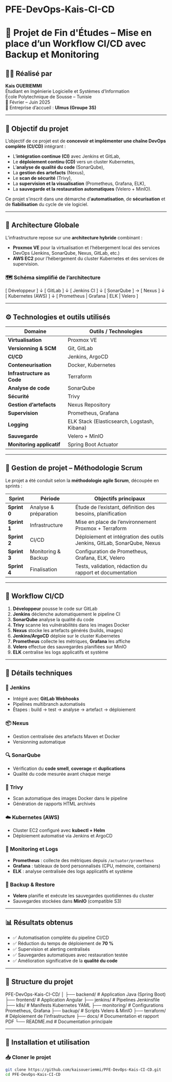 # PFE-DevOps-Kais-CI-CD
# 🚀 Projet de Fin d'Études – Mise en place d’un Workflow CI/CD avec Backup et Monitoring

## 👨‍💻 Réalisé par
**Kais OUERIEMMI**  
Étudiant en Ingénierie Logicielle et Systèmes d’Information  
École Polytechnique de Sousse – Tunisie  
📅 Février – Juin 2025  
🏢 Entreprise d’accueil : **Ulmus (Groupe 3S)**

---

## 🎯 Objectif du projet

L’objectif de ce projet est de **concevoir et implémenter une chaîne DevOps complète (CI/CD)** intégrant :
- L’**intégration continue (CI)** avec Jenkins et GitLab,
- Le **déploiement continu (CD)** vers un cluster Kubernetes,
- L’**analyse de qualité du code** (SonarQube),
- La **gestion des artefacts** (Nexus),
- Le **scan de sécurité** (Trivy),
- La **supervision et la visualisation** (Prometheus, Grafana, ELK),
- La **sauvegarde et la restauration automatiques** (Velero + MinIO).

Ce projet s’inscrit dans une démarche d’**automatisation**, de **sécurisation** et de **fiabilisation** du cycle de vie logiciel.

---

## 🧩 Architecture Globale

L’infrastructure repose sur une **architecture hybride** combinant :
- **Proxmox VE** pour la virtualisation et l’hébergement local des services DevOps (Jenkins, SonarQube, Nexus, GitLab, etc.)
- **AWS EC2** pour l’hébergement du cluster Kubernetes et des services de supervision.

### 🗺️ Schéma simplifié de l’architecture
[ Développeur ]
↓
[ GitLab ]
↓
[ Jenkins CI ]
↓
[ SonarQube ] → [ Nexus ]
↓
[ Kubernetes (AWS) ]
↓
[ Prometheus | Grafana | ELK | Velero ]


---

## ⚙️ Technologies et outils utilisés

| Domaine | Outils / Technologies |
|----------|-----------------------|
| **Virtualisation** | Proxmox VE |
| **Versionning & SCM** | Git, GitLab |
| **CI/CD** | Jenkins, ArgoCD |
| **Conteneurisation** | Docker, Kubernetes |
| **Infrastructure as Code** | Terraform |
| **Analyse de code** | SonarQube |
| **Sécurité** | Trivy |
| **Gestion d’artefacts** | Nexus Repository |
| **Supervision** | Prometheus, Grafana |
| **Logging** | ELK Stack (Elasticsearch, Logstash, Kibana) |
| **Sauvegarde** | Velero + MinIO |
| **Monitoring applicatif** | Spring Boot Actuator |

---

## 📅 Gestion de projet – Méthodologie Scrum

Le projet a été conduit selon la **méthodologie agile Scrum**, découpée en sprints :

| Sprint | Période | Objectifs principaux |
|--------|----------|----------------------|
| **Sprint 0** | Analyse & préparation | Étude de l’existant, définition des besoins, planification |
| **Sprint 1** | Infrastructure | Mise en place de l’environnement Proxmox + Terraform |
| **Sprint 2** | CI/CD | Déploiement et intégration des outils Jenkins, GitLab, SonarQube, Nexus |
| **Sprint 3** | Monitoring & Backup | Configuration de Prometheus, Grafana, ELK, Velero |
| **Sprint 4** | Finalisation | Tests, validation, rédaction du rapport et documentation |

---

## 🔁 Workflow CI/CD

1. **Développeur** pousse le code sur GitLab  
2. **Jenkins** déclenche automatiquement le pipeline CI  
3. **SonarQube** analyse la qualité du code  
4. **Trivy** scanne les vulnérabilités dans les images Docker  
5. **Nexus** stocke les artefacts générés (builds, images)  
6. **Jenkins/ArgoCD** déploie sur le cluster Kubernetes  
7. **Prometheus** collecte les métriques, **Grafana** les affiche  
8. **Velero** effectue des sauvegardes planifiées sur MinIO  
9. **ELK** centralise les logs applicatifs et système

---

## 🧠 Détails techniques

### 🔧 Jenkins
- Intégré avec **GitLab Webhooks**
- Pipelines multibranch automatisés
- Étapes : build → test → analyse → artefact → déploiement

### 📦 Nexus
- Gestion centralisée des artefacts Maven et Docker
- Versionning automatique

### 🔍 SonarQube
- Vérification du **code smell**, **coverage** et **duplications**
- Qualité du code mesurée avant chaque merge

### 🔐 Trivy
- Scan automatique des images Docker dans le pipeline
- Génération de rapports HTML archivés

### ☁️ Kubernetes (AWS)
- Cluster EC2 configuré avec **kubectl + Helm**
- Déploiement automatisé via Jenkins et ArgoCD

### 🧭 Monitoring et Logs
- **Prometheus** : collecte des métriques depuis `/actuator/prometheus`
- **Grafana** : tableaux de bord personnalisés (CPU, mémoire, containers)
- **ELK** : analyse centralisée des logs applicatifs et système

### 💾 Backup & Restore
- **Velero** planifie et exécute les sauvegardes quotidiennes du cluster
- Sauvegardes stockées dans **MinIO** (compatible S3)

---

## 📊 Résultats obtenus

- ✅ Automatisation complète du pipeline CI/CD  
- ✅ Réduction du temps de déploiement de **70 %**  
- ✅ Supervision et alerting centralisés  
- ✅ Sauvegardes automatiques avec restauration testée  
- ✅ Amélioration significative de la **qualité du code**  

---

## 🧾 Structure du projet

PFE-DevOps-Kais-CI-CD/
│
├── backend/ # Application Java (Spring Boot)
├── frontend/ # Application Angular
├── jenkins/ # Pipelines Jenkinsfile
├── k8s/ # Manifests Kubernetes YAML
├── monitoring/ # Configurations Prometheus, Grafana
├── backup/ # Scripts Velero & MinIO
├── terraform/ # Déploiement de l’infrastructure
├── docs/ # Documentation et rapport PDF
└── README.md # Documentation principale



---

## 🧰 Installation et utilisation

### 📥 Cloner le projet
```bash
git clone https://github.com/kaisoueriemmi/PFE-DevOps-Kais-CI-CD.git
cd PFE-DevOps-Kais-CI-CD




